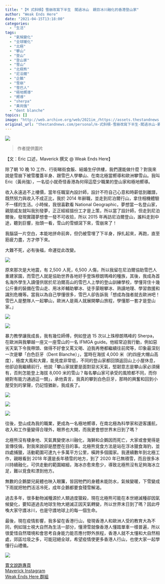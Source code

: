 ```yaml
---
title: "【M 式斜槓】雪崩改寫下半生　闖過冰山　親目冰川融化的香港登山家"
author: "Weak Ends Here"
date: "2021-04-15T13:18:00"
categories:
  - "生活"
tags:
  - "氣候變化"
  - "全球暖化"
  - "北極"
  - "攀山"
  - "登山"
  - "登山家"
  - "雪山"
  - "北極熊"
  - "尼泊爾"
  - "企鵝"
  - "雪崩"
  - "雪巴人"
  - "極地嚮導"
  - "嚮導"
  - "sherpa"
  - "黃尚強"
  - "dent blanche"
topics: []
image: "http://web.archive.org/web/2021im_/https://assets.thestandnews.com/media/photos/173886156_MLbYR.jpg"
original_url: "thestandnews.com/personal/m-式斜槓-雪崩改寫下半生-闖過冰山-親目冰川融化的香港登山家"
---
```

![](http://web.archive.org/web/2021im_/https://assets.thestandnews.com/media/photos/173886156_MLbYR.jpg)
> 作者提供圖片

【文：Eric 口述，Maverick 撰文 @ Weak Ends Here】

除了朝 10 晚 10 工作、行街睇街食飯、結婚生仔供樓，我們還能做什麼？對我來說是雪崩下被雪覆蓋半身、跟雪巴人學攀山、在南北極當嚮導和歐洲攀雪山。我叫 Eric（黃尚強），一名從小就奇怪香港為何得這麼少職業的登山家和極地嚮導。

收入永遠追不上樓價，當年任職室內設計師，設計不符自己心意和時薪低到離譜，既然努力與收入不成正比，我於 2014 年辭職，並走到尼泊爾行山，拿住相機體驗不一樣的生活。小時候，我很喜歡看 National Geographic，夢想當一名登山家，親朋戚友就叫我別發夢，正正經經搵份工才是上策，所以當了設計師，但走到尼泊爾後，發現實踐夢想會一發不可收拾，所以 2015 年再訪尼泊爾登山，誰料走到中途，聽到巨響，抬頭一看，雪山的雪傾瀉下來，雪崩來了！

我腦袋一片空白，本能地拼命前奔，但仍被雪埋了下半身，掙扎起來，再跑，直至筋疲力盡，方才停下來。

大難不死，必有後福，命運從此改變。

![](http://web.archive.org/web/2021im_/https://assets.thestandnews.com/media/photos/173221922_ReFUu.jpg)

原來那次是大地震，有 2,500 人死，6,500 人傷，所以我留在尼泊爾協助雪巴人重建家園，而雪巴人就是協助世界各地好手登珠穆朗瑪峰的種族，其後，我成為首名海外學生入讀僅供居於尼泊爾高山的雪巴人上學的登山訓練學校，學懂背住十幾公斤重的裝備在雪山走、用冰斧輔助攀冰、徒手蒙眼攀冰、熟讀地理、學習救援和識別危機等。當我以為自己學懂很多，雪巴人卻告訴我「想成為強者就去歐洲吧！雪巴人是整隊人一起攀山，歐洲人是兩人就展開攀山旅程，學懂那一套才是登山家。」

![](http://web.archive.org/web/2021im_/https://assets.thestandnews.com/media/photos/174259868_heecE.jpg)

![](http://web.archive.org/web/2021im_/https://assets.thestandnews.com/media/photos/173654607_x1n1Z.jpg)

暴力教學讓我成長，我有幾位師傅，例如登過 15 次以上珠穆朗瑪峰的 Sherpa，在歐洲與我攀越一座又一座雪山的一名 IFMGA guide。他經常迫我行動，例如惡劣天氣下令我帶頭、做得不好會又罵又喝、迫我再倦都繼續往前爬等，印象最深刻一次是攀「白色巨牙（Dent Blanche）」，當時在海拔 4,000 米（約四座大帽山高度），極度大風和大霧，能見度非常低，不同的登山家都回頭返回山上小屋休息，他卻迫我繼續前行，他說「攀山家就要是面對惡劣天氣，堅韌意志是攀山家必須擁有，否則怎能登上海拔 8,000 米的雪山？每名攀山家可承受的風險都不同，而你絕對有能力通過這一關」，承他貴言，我真的攀到白色巨牙，那時的興奮和回到小屋受到的掌聲，仍記憶猶新，我成長了。

![](http://web.archive.org/web/2021im_/https://assets.thestandnews.com/media/photos/173668913_xnz87.jpg)

![](http://web.archive.org/web/2021im_/https://assets.thestandnews.com/media/photos/174108992_fz3yc.jpg)

![](http://web.archive.org/web/2021im_/https://assets.thestandnews.com/media/photos/174133781_umm3E.jpg)

往後，登山成為我的職業，更成為一名極地嚮導，在南北極為科學家和遊客護航，收入和工作量變得合理外，眼界也大開，而我更會想世界末日到了嗎？

北極熊沒有棲身地、天氣異變使冰川融化，海獅和企鵝因而死亡，大家或會覺得是宣傳伎倆，對我來說卻是歷歷在目的事。北極熊覓食方法是站在浮冰獵食海豹，並四處捕獵，活動範圍可達九十多萬平方公里，橫跨多個國家。我連續數年到北極工作，親眼看到 2018 年還是長年積雪的地方，到了 2020 年已無積雪，而且很多冰川持續融化，可供走動的範圍縮細，海冰亦愈來愈少，導致北極熊沒有足夠海冰立足，難以覓食和漂到他方。

無數的企鵝嬰兒屍體也映入眼簾，皆因牠們的身體未能防水，氣候變暖，下雪變成下雨就把牠們活活冷死，成年企鵝都要食殘雪解渴。

過去多年，很多動物滅種源於人類過度獵殺，現在北極熊可能在本世絕滅種卻因氣候變化，要知道過去地球生物大絕滅正因天氣轉變，所以世界末日到了嗎？因此呼喚大家守謢冰川，也是守謢地球上的每一個生命。

最後，現在疫情影響，我多留在香港行山，發現香港人和歐洲人受的教育大為不同，例如瑞士視大自然為生活一部分，懂滑雪就像香港人懂踏單車一樣普遍，所以很愛惜自然環境和會思考自身能力能否應付野外旅程，香港人就不太懂和大自然相處，郊區垃圾之多，可能冠絕全球，希望疫情使更多香港人行山，也使大家一起學懂行山禮儀。

![](http://web.archive.org/web/2021im_/https://assets.thestandnews.com/media/photos/173242088_dHAvI.jpg)

[賣文說跑專頁](http://web.archive.org/web/20211229102242/https://www.facebook.com/1841803306084163/)  
[Maverick Instagram](http://web.archive.org/web/20211229102242/https://www.instagram.com/maverick_au/)  
[Weak Ends Here 群組](http://web.archive.org/web/20211229102242/https://www.facebook.com/groups/498772610150499/)